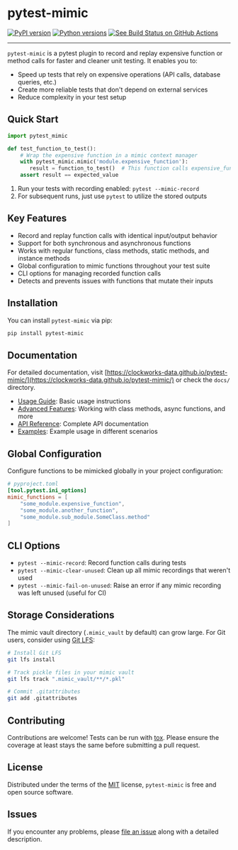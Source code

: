 # pytest-mimic

[![PyPI version](https://img.shields.io/pypi/v/pytest-mimic.svg)](https://pypi.org/project/pytest-mimic)
[![Python versions](https://img.shields.io/pypi/pyversions/pytest-mimic.svg)](https://pypi.org/project/pytest-mimic)
[![See Build Status on GitHub Actions](https://github.com/clockworks-data/pytest-mimic/actions/workflows/main.yml/badge.svg)](https://github.com/clockworks-data/pytest-mimic/actions/workflows/main.yml)

---

`pytest-mimic` is a pytest plugin to record and replay expensive function or method calls for faster and cleaner unit testing. It enables you to:

- Speed up tests that rely on expensive operations (API calls, database queries, etc.)
- Create more reliable tests that don't depend on external services
- Reduce complexity in your test setup

## Quick Start

```python
import pytest_mimic

def test_function_to_test():
    # Wrap the expensive function in a mimic context manager
    with pytest_mimic.mimic('module.expensive_function'):
       result = function_to_test()  # This function calls expensive_function internally
    assert result == expected_value
```

1. Run your tests with recording enabled: `pytest --mimic-record`
2. For subsequent runs, just use `pytest` to utilize the stored outputs

## Key Features

- Record and replay function calls with identical input/output behavior
- Support for both synchronous and asynchronous functions
- Works with regular functions, class methods, static methods, and instance methods
- Global configuration to mimic functions throughout your test suite
- CLI options for managing recorded function calls
- Detects and prevents issues with functions that mutate their inputs

## Installation

You can install `pytest-mimic` via pip:

```bash
pip install pytest-mimic
```

## Documentation

For detailed documentation, visit [https://clockworks-data.github.io/pytest-mimic/](https://clockworks-data.github.io/pytest-mimic/) or check the `docs/` directory.

- [Usage Guide](https://clockworks-data.github.io/pytest-mimic/usage/): Basic usage instructions
- [Advanced Features](https://clockworks-data.github.io/pytest-mimic/advanced/): Working with class methods, async functions, and more
- [API Reference](https://clockworks-data.github.io/pytest-mimic/api/): Complete API documentation
- [Examples](https://clockworks-data.github.io/pytest-mimic/examples/): Example usage in different scenarios

## Global Configuration

Configure functions to be mimicked globally in your project configuration:

```toml
# pyproject.toml
[tool.pytest.ini_options]
mimic_functions = [
    "some_module.expensive_function",
    "some_module.another_function",
    "some_module.sub_module.SomeClass.method"
]
```

## CLI Options

- `pytest --mimic-record`: Record function calls during tests
- `pytest --mimic-clear-unused`: Clean up all mimic recordings that weren't used
- `pytest --mimic-fail-on-unused`: Raise an error if any mimic recording was left unused (useful for CI)

## Storage Considerations

The mimic vault directory (`.mimic_vault` by default) can grow large. For Git users, consider using [Git LFS](https://git-lfs.github.com/):

```bash
# Install Git LFS
git lfs install

# Track pickle files in your mimic vault
git lfs track ".mimic_vault/**/*.pkl"

# Commit .gitattributes
git add .gitattributes
```

## Contributing

Contributions are welcome! Tests can be run with [tox](https://tox.readthedocs.io/en/latest/). Please ensure the coverage at least stays the same before submitting a pull request.

## License

Distributed under the terms of the [MIT](https://opensource.org/licenses/MIT) license, `pytest-mimic` is free and open source software.

## Issues

If you encounter any problems, please [file an issue](https://github.com/clockworks-data/pytest-mimic/issues) along with a detailed description.